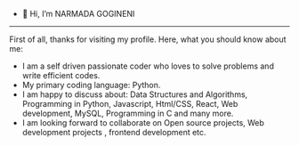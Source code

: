 - 👋 Hi, I’m NARMADA GOGINENI 
-------------------------------------------------------------------------------------------------------------------------
First of all, thanks for visiting my profile. Here, what you should know about me:

- I am a self driven passionate coder who loves to solve problems and write efficient codes.
- My primary coding language: Python.
- I am happy to discuss about: Data Structures and Algorithms, Programming in Python, Javascript, Html/CSS, React, Web development, MySQL, Programming in C and many more.
- I am looking forward to collaborate on Open source projects, Web development projects , frontend development etc.


<!---
narmadagogineni/narmadagogineni is a ✨ special ✨ repository because its `README.md` (this file) appears on your GitHub profile.
You can click the Preview link to take a look at your changes.
--->
